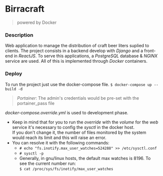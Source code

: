 # Birracraft
> powered by Docker

### Description

Web application to manage the distribution of craft beer liters suplied to clients.
The project consists in a backend develop with _Django_ and a front-end in _ReactJS_. To serve this applications, a _PostgreSQL_ database & _NGINX_ service are used.
All of this is implemented through _Docker_ containers.

### Deploy

To run the project just use the docker-compose file.
`$ docker-compose up --build -d`

> _Portainer_: The admin's credentials would be pre-set with the portainer_pass file

_docker-compose.override.yml_ is used to development phase.

* Keep in mind that for you to run the _override_ with the _volume_ for
the _web_ service it's necessary to config the _sysctl_ in the docker host.  
If you don't change it, the number of files monitored by the system would reach
its limit and this will raise an error.
* You can resolve it with the following commands:
    - `# echo "fs.inotify.max_user_watches=524288" >> /etc/sysctl.conf`
    - `# sysctl -p`  
    - Generally, in gnu/linux hosts, the default max watches is 8196. To see the current number run:  
    `$ cat /proc/sys/fs/inotify/max_user_watches`
